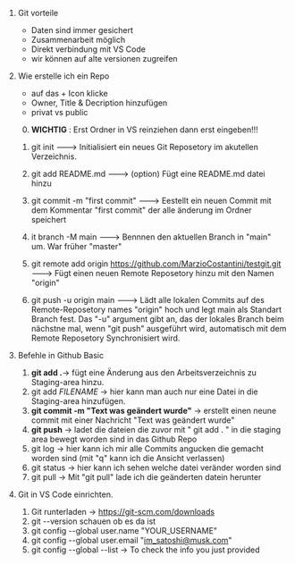 1. Git vorteile

   - Daten sind immer gesichert
   - Zusammenarbeit möglich
   - Direkt verbindung mit VS Code
   - wir können auf alte versionen zugreifen

2. Wie erstelle ich ein Repo

   - auf das + Icon klicke
   - Owner, Title & Decription hinzufügen
   - privat vs public

   0. **WICHTIG** : Erst Ordner in VS reinziehen dann erst eingeben!!!

   1. git init ---> Initialisiert ein neues Git Reposetory im akutellen Verzeichnis.
   2. git add README.md ---> (option) Fügt eine README.md datei hinzu
   3. git commit -m "first commit" ---> Eestellt ein neuen Commit mit dem Kommentar "first commit" der alle änderung im Ordner speichert
   4. it branch -M main ---> Bennnen den aktuellen Branch in "main" um. War früher "master"
   5. git remote add origin https://github.com/MarzioCostantini/testgit.git ---> Fügt einen neuen Remote Reposetory hinzu mit den Namen "origin"
   6. git push -u origin main ---> Lädt alle lokalen Commits auf des Remote-Reposetory names "origin" hoch und legt main als Standart Branch fest. Das "-u" argument gibt an, das der lokales Branch beim nächstne mal, wenn "git push" ausgeführt wird, automatisch mit dem Remote Reposetory Synchronisiert wird.

3. Befehle in Github Basic

   1. **git add .**-> fügt eine Änderung aus den Arbeitsverzeichnis zu Staging-area hinzu.
   2. git add _FILENAME_ -> hier kann man auch nur eine Datei in die Staging-area hinzufügen.
   3. **git commit -m "Text was geändert wurde"** -> erstellt einen neune commit mit einer Nachricht "Text was geändert wurde"
   4. **git push** -> ladet die dateien die zuvor mit " git add . " in die staging area bewegt worden sind in das Github Repo
   5. git log -> hier kann ich mir alle Commits angucken die gemacht worden sind (mit "q" kann ich die Ansicht verlassen)
   6. git status -> hier kann ich sehen welche datei veränder worden sind
   7. git pull -> Mit "git pull" lade ich die geänderten datein herunter

4. Git in VS Code einrichten.

   1. Git runterladen -> https://git-scm.com/downloads
   2. git --version schauen ob es da ist
   3. git config --global user.name "YOUR_USERNAME"
   4. git config --global user.email "im_satoshi@musk.com"
   5. git config --global --list -> To check the info you just provided
